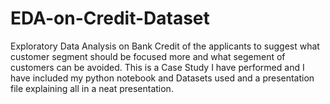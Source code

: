 # EDA-on-Credit-Dataset
Exploratory Data Analysis on Bank Credit of the applicants to suggest what customer segment should be focused more and what segement of customers can be avoided. This is a Case Study I have performed and I have included my python notebook and Datasets used and a presentation file explaining all in a neat presentation.
